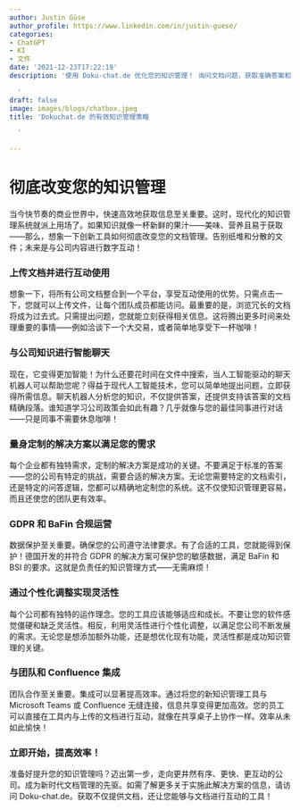 ```yaml
---
author: Justin Güse
author_profile: https://www.linkedin.com/in/justin-guese/
categories:
- ChatGPT
- KI
- 文件
date: '2021-12-23T17:22:19'
description: '使用 Doku-chat.de 优化您的知识管理！ 询问文档问题，获取准确答案和下载 – 全部符合 GDPR 且安全。

  '
draft: false
image: images/blogs/chatbox.jpeg
title: 'Dokuchat.de 的有效知识管理策略

  '

---
```

# 彻底改变您的知识管理

当今快节奏的商业世界中，快速高效地获取信息至关重要。这时，现代化的知识管理系统就派上用场了。如果知识就像一杯新鲜的果汁——美味、营养且易于获取——那么，想象一下创新工具如何彻底改变您的文档管理。告别纸堆和分散的文件；未来是与公司内容进行数字互动！

### 上传文档并进行互动使用

想象一下，将所有公司文档整合到一个平台，享受互动使用的优势。只需点击一下，您就可以上传文件，让每个团队成员都能访问。最重要的是，浏览冗长的文档将成为过去式。只需提出问题，您就能立刻获得相关信息。这将腾出更多时间来处理重要的事情——例如洽谈下一个大交易，或者简单地享受下一杯咖啡！

### 与公司知识进行智能聊天

现在，它变得更加智能！为什么还要花时间在文件中搜索，当人工智能驱动的聊天机器人可以帮助您呢？得益于现代人工智能技术，您可以简单地提出问题，立即获得所需信息。聊天机器人分析您的知识，不仅提供答案，还提供支持该答案的文档精确段落。谁知道学习公司政策会如此有趣？几乎就像与您的最佳同事进行对话——只是同事不需要休息咖啡！

### 量身定制的解决方案以满足您的需求

每个企业都有独特需求，定制的解决方案是成功的关键。不要满足于标准的答案——您的公司有特定的挑战，需要合适的解决方案。无论您需要特定的文档索引，还是特定的问答逻辑，您都可以精确地定制您的系统。这不仅使知识管理更容易，而且还使您的团队更有效率。

### GDPR 和 BaFin 合规运营

数据保护至关重要。确保您的公司遵守法律要求。有了合适的工具，您就能得到保护！德国开发的并符合 GDPR 的解决方案可保护您的敏感数据，满足 BaFin 和 BSI 的要求。这就是负责任的知识管理方式——无需麻烦！

### 通过个性化调整实现灵活性

每个公司都有独特的运作理念。您的工具应该能够适应和成长。不要让您的软件感觉僵硬和缺乏灵活性。相反，利用灵活性进行个性化调整，以满足您公司不断发展的需求。无论您是想添加额外功能，还是想优化现有功能，灵活性都是成功知识管理的关键。

### 与团队和 Confluence 集成

团队合作至关重要。集成可以显著提高效率。通过将您的新知识管理工具与 Microsoft Teams 或 Confluence 无缝连接，信息共享变得更加高效。您的员工可以直接在工具内与上传的文档进行互动，就像在共享桌子上协作一样。效率从未如此愉快！

### 立即开始，提高效率！

准备好提升您的知识管理吗？迈出第一步，走向更井然有序、更快、更互动的公司。成为新时代文档管理的先驱。如需了解更多关于实施此解决方案的信息，请访问 Doku-chat.de。获取不仅提供文档，还让您能够与文档进行互动的工具！
